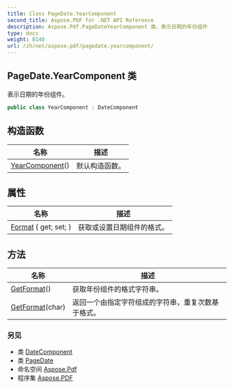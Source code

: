 ```yaml
---
title: Class PageDate.YearComponent
second_title: Aspose.PDF for .NET API Reference
description: Aspose.Pdf.PageDateYearComponent 类。表示日期的年份组件
type: docs
weight: 8140
url: /zh/net/aspose.pdf/pagedate.yearcomponent/
---
```

## PageDate.YearComponent 类

表示日期的年份组件。

```csharp
public class YearComponent : DateComponent
```

## 构造函数

| 名称 | 描述 |
| --- | --- |
| [YearComponent](../../aspose.pdf/pagedate.yearcomponent/.ctor)() | 默认构造函数。 |

## 属性

| 名称 | 描述 |
| --- | --- |
| [Format](../../aspose.pdf/datecomponent/format/) { get; set; } | 获取或设置日期组件的格式。 |

## 方法

| 名称 | 描述 |
| --- | --- |
| [GetFormat](../../aspose.pdf/pagedate.yearcomponent/getformat#getformat)() | 获取年份组件的格式字符串。 |
| [GetFormat](../../aspose.pdf/datecomponent/getformat/)(char) | 返回一个由指定字符组成的字符串，重复次数基于格式。 |

### 另见

* 类 [DateComponent](../datecomponent/)
* 类 [PageDate](../pagedate/)
* 命名空间 [Aspose.Pdf](../../aspose.pdf/)
* 程序集 [Aspose.PDF](../../)